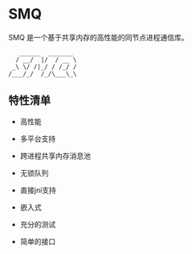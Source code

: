 # SMQ

SMQ 是一个基于共享内存的高性能的同节点进程通信库。

```
   ______  _______ 
  / __/  |/  / __ \
 _\ \/ /|_/ / /_/ /
/___/_/  /_/\___\_\

```

## 特性清单

- 高性能
- 多平台支持
- 跨进程共享内存消息池
- 无锁队列
- 直接jni支持
- 嵌入式

- 充分的测试
- 简单的接口

